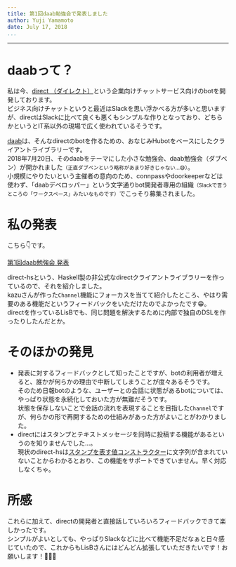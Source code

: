 ```yaml
---
title: 第1回daab勉強会で発表しました
author: Yuji Yamamoto
date: July 17, 2018
...
```

---


# daabって？

私は今、[direct （ダイレクト）](https://direct4b.com/ja/)という企業向けチャットサービス向けのbotを開発しております。  
ビジネス向けチャットというと最近はSlackを思い浮かべる方が多いと思いますが、directはSlackに比べて良くも悪くもシンプルな作りとなっており、どちらかというとIT系以外の現場で広く使われているそうです。

[daab](https://direct4b.com/ja/bot/)は、そんなdirectのbotを作るための、おなじみHubotをベースにしたクライアントライブラリーです。  
2018年7月20日、そのdaabをテーマにした小さな勉強会、daab勉強会（ダブベン）が開かれました<small>（正直ダブベンという略称があまり好きじゃない...😅）</small>。  
小規模にやりたいという主催者の意向のため、connpassやdoorkeeperなどは使わず、「daabデベロッパー」という文字通りbot開発者専用の組織<small>（Slackで言うところの「ワークスペース」みたいなものです）</small>でこっそり募集されました。

# 私の発表

こちら👇です。

[第1回daab勉強会 発表](/slides/2018-07-12-direct-hs.html)

direct-hsという、Haskell製の非公式なdirectクライアントライブラリーを作っているので、それを紹介しました。  
kazuさんが作った`Channel`機能にフォーカスを当てて紹介したところ、やはり需要のある機能だというフィードバックをいただけたのでよかったです😁。  
directを作っているLisBでも、同じ問題を解決するために内部で独自のDSLを作ったりしたんだとか。

# そのほかの発見

- 発表に対するフィードバックとして知ったことですが、botの利用者が増えると、誰かが何らかの理由で中断してしまうことが度々あるそうです。  
  そのため日報botのような、ユーザーとの会話に状態があるbotについては、やっぱり状態を永続化しておいた方が無難だそうです。  
  状態を保存しないことで会話の流れを表現することを目指した`Channel`ですが、何らかの形で再開するための仕組みがあった方がよいことがわかりました。
- directにはスタンプとテキストメッセージを同時に投稿する機能があるというのを知りませんでした...。  
  現状のdirect-hsは[スタンプを表す値コンストラクター](https://github.com/iij-ii/direct-hs/blob/198401d7f652cdf065705ba1841957340b4e6d6c/src/Web/Direct/Types.hs#L176)に文字列が含まれていないことからわかるとおり、この機能をサポートできていません。早く対応しなくちゃ。

# 所感

これらに加えて、directの開発者と直接話していろいろフィードバックできて楽しかったです。  
シンプルがよいとしても、やっぱりSlackなどに比べて機能不足だなぁと日々感じていたので、これからもLisBさんにはどんどん拡張していただきたいです！お願いします！🙏🙏🙏
